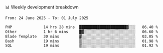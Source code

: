 📊 Weekly development breakdown
<!--START_SECTION:waka-->

```txt
From: 24 June 2025 - To: 01 July 2025

PHP              14 hrs 28 mins  █████████████████████▓░░░   86.40 %
Other            1 hr 6 mins     █▓░░░░░░░░░░░░░░░░░░░░░░░   06.60 %
Blade Template   30 mins         ▓░░░░░░░░░░░░░░░░░░░░░░░░   03.05 %
Bash             19 mins         ▒░░░░░░░░░░░░░░░░░░░░░░░░   01.98 %
SQL              19 mins         ▒░░░░░░░░░░░░░░░░░░░░░░░░   01.92 %
```

<!--END_SECTION:waka-->

